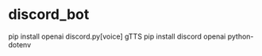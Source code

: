 # discord_bot

pip install openai discord.py[voice] gTTS
pip install discord openai python-dotenv 

